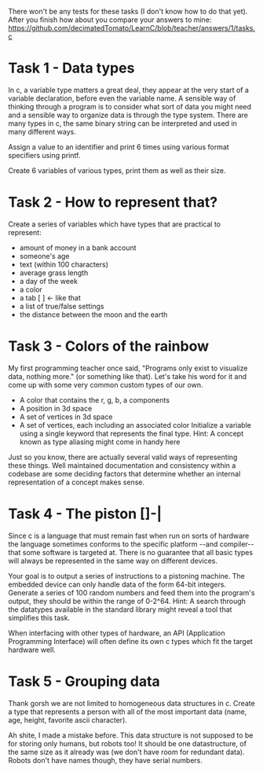 There won't be any tests for these tasks (I don't know how to do that yet). After you finish how about you compare your answers to mine: https://github.com/decimatedTomato/LearnC/blob/teacher/answers/1/tasks.c

# Task 1 - Data types

In c, a variable type matters a great deal, they appear at the very start of a variable declaration, before even the variable name. A sensible way of thinking through a program is to consider what sort of data you might need and a sensible way to organize data is through the type system.
There are many types in c, the same binary string can be interpreted and used in many different ways.

Assign a value to an identifier and print 6 times using various format specifiers using printf.

Create 6 variables of various types, print them as well as their size.

# Task 2 - How to represent that?

Create a series of variables which have types that are practical to represent:
- amount of money in a bank account
- someone's age
- text (within 100 characters)
- average grass length
- a day of the week
- a color
- a tab [    ] <- like that
- a list of true/false settings
- the distance between the moon and the earth

# Task 3 - Colors of the rainbow

My first programming teacher once said, "Programs only exist to visualize data, nothing more." (or something like that). Let's take his word for it and come up with some very common custom types of our own.
- A color that contains the r, g, b, a components
- A position in 3d space
- A set of vertices in 3d space
- A set of vertices, each including an associated color
Initialize a variable using a single keyword that represents the final type.
Hint: A concept known as type aliasing might come in handy here

Just so you know, there are actually several valid ways of representing these things. Well maintained documentation and consistency within a codebase are some deciding factors that determine whether an internal representation of a concept makes sense.

# Task 4 - The piston []-|

Since c is a language that must remain fast when run on sorts of hardware the language sometimes conforms to the specific platform --and compiler-- that some software is targeted at. There is no guarantee that all basic types will always be represented in the same way on different devices.

Your goal is to output a series of instructions to a pistoning machine.
The embedded device can only handle data of the form 64-bit integers.
Generate a series of 100 random numbers and feed them into the program's output, they should be within the range of 0-2^64.
Hint: A search through the datatypes available in the standard library might reveal a tool that simplifies this task.

When interfacing with other types of hardware, an API (Application Programming Interface) will often define its own c types which fit the target hardware well.

# Task 5 - Grouping data

Thank gorsh we are not limited to homogeneous data structures in c. Create a type that represents a person with all of the most important data (name, age, height, favorite ascii character).

Ah shite, I made a mistake before. This data structure is not supposed to be for storing only humans, but robots too! It should be one datastructure, of the same size as it already was (we don't have room for redundant data). Robots don't have names though, they have serial numbers.
